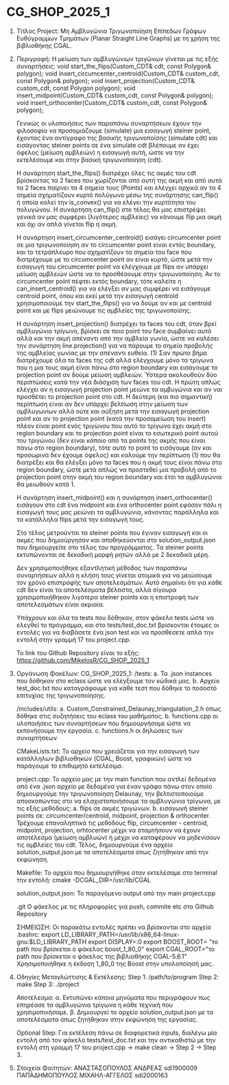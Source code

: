 # CG_SHOP_2025_1

1. Τίτλος Project:
Μη Αμβλυγώνια Τριγωνοποίηση Επίπεδων Γράφων Ευθύγραμμων Τμημάτων (Planar Straight Line Graphs) με τη χρήση της βιβλιοθήκης CGAL.

2. Περιγραφή:
    Η μείωση των αμβλυγώνιων τριγώνων γίνεται με τις εξής συναρτήσεις:
    void start_the_flips(Custom_CDT& cdt, const Polygon& polygon);
    void insert_circumcenter_centroid(Custom_CDT& custom_cdt, const Polygon& polygon);
    void insert_projection(Custom_CDT& custom_cdt, const Polygon polygon);
    void insert_midpoint(Custom_CDT& custom_cdt, const Polygon& polygon);
    void insert_orthocenter(Custom_CDT& custom_cdt, const Polygon& polygon);

    Γενικώς οι υλοποιήσεις των παραπάνω συναρτήσεων έχουν την φιλοσοφία να προσομιάζουμε (simulate) μια εισαγωγή steiner point,
    έχοντας ένα αντίγραφο της βασικής τριγωνοποίσης (simulate cdt) και εισάγοντας steiner points σε ένα simulate cdt βλέπουμε αν
    έχει όφελος (μείωση αμβλειών) η εισαγωγή αυτή, ώστε να την εκτελέσουμε και στην βασική τριγωνοποίηση (cdt).

    Η συνάρτηση start_the_flips() διατρέχει όλες τις ακμές του cdt βρίσκοντας τα 2 faces που χωρίζονται από αυτή της ακμή
    και από αυτά τα 2 faces παίρνει τα 4 σημεία τους (Points) και ελέγχει αρχικά αν τα 4 σημεία σχηματίζουν κυρτό πολύγωνο
    μέσω της συνάρτησης can_flip() ή οποία καλεί την is_convex() για να ελέγει την κυρτότητα του πολυγώνου.
    Η συνάρτηση can_flip() στο τέλος θα μας επιστρέψει γενικά αν μας συμφέρει (λιγότερες αμβλείες) να κάνουμε flip μια ακμή
    και όχι αν απλά γίνεται flip η ακμή.

    Η συνάρτηση insert_circumcenter_centroid() εισάγει circumcenter point σε μια τριγωνοποίηση αν το circumcenter point είναι
    εντός boundary, και το τετράπλευρο που σχηματίζουν τα σημεία του face που διατρέχουμε με το circumcenter point αν είναι κυρτό,
    ώστε μετά την εισαγωγή του circumcenter point να ελέγχουμε με flips αν υπάρχει μείωση αμβλειών ώστε να το προσθέσουμε στην τριγωνοποίηση.
    Αν το circumcenter point πέφτει εκτός boundary, τότε καλείτε η can_insert_centroid() για να ελέγξει αν μας συμφέρει να εισάγουμε
    centroid point, όπου και εκεί μετά την εισαγωγή centroid χρησιμοποιούμε την start_the_flips() για να δούμε αν και με centroid point και με flips μειώνουμε τις αμβλείες της τριγωνοποίσης.

    Η συνάρτηση insert_projection() διατρέχει τα faces του cdt, όταν βρεί αμβλυγώνιο τρίγωνο, βρίσκει σε ποιο point του face συμβαίνει αυτό
    αλλά και την ακμή απέναντι από την αμβλεία γωνία, ώστε να καλέσει την συνάρτηση line.projection() για να πάρουμε το σημείο προβολής της 
    αμβλείας γωνίας με την απέναντι ευθεία.
    (1) Σαν πρώτο βήμα διατρέχουμε όλα τα faces της cdt αλλά ελέγχουμε μόνο τα τρίγωνα που η μια τους ακμή είναι πάνω στο region boundary και εισάγουμε το projection point αν δούμε μείωση αμβλειών.
    Ύστερα ακολουθούν δύο περιπτώσεις κατά την νέα διάσχιση των faces του cdt.
    Η πρώτη απλώς ελέγχει αν η εισαγωγή projection point μειώνε τα αμβυγώνια και αν ναι προσθέτει το projection point στο cdt.
    Η δεύτερη (και πιο σημαντική) περίπτωση είναι αν δεν υπάρχει βελτίωση στην μείωση των αμβλυγωνίων αλλά ούτε και αύξηση μετά την εισαγωγή projection point και αν το projection point (κατά την προσομείωση του insert) πλέον είναι point ενός τριγώνου που αυτό το τρίγωνο έχει ακμή στο region boundary και το projection point είναι το εσωτερικό point αυτού του τριγώνου (δεν είναι κάποιο από τα points της ακμής που είναι πάνω στο region boundary), τότε αυτό το point το εισάγουμε (αν και προσωρινά δεν έχουμε όφελος) και καλούμε την περίπτωση (1) που θα διατρέξει και θα ελέγξει μόνο τα faces που η ακμή τους είναι πάνω στο region boundary, ώστε μετά απλώς να προστεθεί μια προβολή από το projection point στην ακμή του region boundary και έτσι τα αμβλυγώνια θα μειωθούν κατά 1.

    Η συνάρτηση insert_midpoint() και η συνάρτηση insert_orthocenter() εισάγουν στο cdt ένα midpoint και ένα orthocenter point εφόσον
    πάλι η εισαγωγή τους μας μειώνει τα αμβλυγώνια, κάνοντας παράλληλα και τα κατάλληλα flips μετά την εισαγωγή τους.

    Στο τέλος μετρούνται τα steiner points που έγιναν εισαγωγή και οι ακμές που δημιούργησαν και αποθηκεύονται στο solution_output.json
    που δημιουργείτε στο τέλος του προγράμματος.
    Τα steiner points εκτυπώνονται σε δεκαδική μορφή ρητών αλλά με 2 δεκαδικά μέρη.

    Δεν χρησιμοποιήθηκε εξαντλητική μέθοδος των παραπάνω συναρτήσεων αλλά η κλήση τους γίνεται ατομικά για να μειώσουμε τον χρόνο επιστροφής
    των αποτελεσμάτων. Αυτό σημαίνει ότι για κάθε cdt δεν είναι τα αποτελέσματα βέλτιστα, αλλά σίγουρα χρησιμοποιήθηκαν λιγότερα steiner points
    και η επιστροφή των αποτελεσμάτων είναι ακριαία.

    Υπάχρουν και όλα τα tests που δόθηκαν, στον φάκελο tests ώστε να ελεγθεί το πρόγραμμα, και στο tests/test_doc.txt βρίσκονται έτοιμες 
    οι εντολές για να διαβάσετε ένα json test και να προσθέσετε απλά την εντολή στην γραμμή 17 του project.cpp.

    Το link του Github Repository είναι το εξής:
    https://github.com/MikelosR/CG_SHOP_2025_1

3. Οργάνωση Φακέλων:
CG_SHOP_2025_1:
    /tests: 
        a. Τα .json instances που δόθηκαν στο eclass ώστε να ελέγξουμε τον κώδικά μας.
        b. Aρχείο test_doc.txt που καταγράφουμε για κάθε τεστ που δόθηκε το ποσοστό επιτυχίας της τριγωνοποίησης.

    /includes/utils: 
        a. Custom_Constrained_Delaunay_triangulation_2.h όπως δόθηκε στις συζητήσεις του eclass του μαθήματος.
        b. functions.cpp οι υλοποιήσεις των συναρτήσεων που δημιουργήσαμε ώστε να εκπονήσουμε την εργασία.
        c. functions.h οι δηλώσεις των συναρτήσεων
    
    CMakeLists.txt: 
        Το αρχείο που χρειάζεται για την εισαγωγή των κατάλληλων βιβλιοθηκών (CGAL, Boost, γραφικών) ώστε να παράγουμε το επιθυμητό εκτελέσιμο.
    
    project.cpp:
        Το αρχείο μας με την main function που αντλεί δεδομένα από ένα .json αρχείο με δεδομένα για έναν γράφο πάνω στον οποίο δημιουργούμε την  τριγωνοποίηση Delaunay, την βελτιστοποιούμε αποσκοπώντας στο να ελαχιστοποιήσουμε τα αμβλυγώνια τρίγωνα, με τις εξής μεθόδους:
            a. flips σε ακμές τριγώνων.
            b. εισαγωγή steiner points σε: circumcenter/centroid, midpoint, projection & orthocenter.
        Τρέχουμε επαναληπτικά τις μεθόδους flip, circumcenter - centroid, midpoint, projection, orhtocenter μέχρι να σταμτήσουν να έχουν 
        αποτέλεσμα (μείωση αμβλυών) ή μέχρι να καταφέρουν να μηδενίσουν τις αμβλείες του cdt.
        Τέλος, δημιουργούμε ένα αρχείο solution_output.json με τα αποτελέσματα όπως ζητήθηκαν από την εκφώνηση. 

    Makefile:
    Το αρχείο που δημιουργήθηκε όταν εκτελέσαμε στο terminal την εντολή: 
    cmake -DCGAL_DIR=/usr/lib/CGAL
    
    solution_output.json: 
        Το παραγόμενο output από την main project.cpp

    .git
        Ο φάκελος με τις πληροφορίες για push, commite etc στο Github Repository

    ΣΗΜΕΙΩΣΗ: Οι παρακάτω εντολές πρέπει να βρίσκονται στο αρχείο .bashrc:
        export LD_LIBRARY_PATH=/usr/lib/x86_64-linux-gnu:$LD_LIBRARY_PATH
        export DISPLAY=:0
        export BOOST_ROOT= "το path που βρίσκεται ο φάκελος boost_1_80_0"
        export CGAL_ROOT="το path που βρίσκεται ο φάκελος της βιβλιοθήκης CGAL-5.6.1"
    Χρησιμοποιήθηκε η έκδοση 1_80_0 της Boost στην υπολοποίησή μας.

4. Οδηγίες Μεταγλώττισης & Εκτέλεσης:
    Step 1: /path/to/program
    Step 2: make
    Step 3: ./project 

    Αποτέλεσμα: 
        α. Εκτυπώνει κάποια μηνύματα που περιγράφουν πως επηρέασε τα αμβλυγώνια τρίγωνα η κάθε τεχνική που χρησιμοποιήσαμε.
        β. Δημιουργεί το αρχείο solution_output.json με τα αποτελέσματα όπως ζητήθηκαν στην εκφώνηση της εργασίας.

    Optional Step: 
        Για εκτέλεση πάνω σε διαφορετικά inputs, διαλέγω μία εντολή από τον φάκελο tests/test_doc.txt 
        και την αντικαθιστώ με την εντολή στη γραμμή 17 του project.cpp -> make clean -> Step 2 -> Step 3.

5. Στοιχεία Φοιτητών:
ΑΝΑΣΤΑΣΟΠΟΥΛΟΣ ΑΝΔΡΕΑΣ sdi1900009
ΠΑΠΑΔΗΜΟΠΟΥΛΟΣ ΜΙΧΑΗΛ-ΑΓΓΕΛΟΣ sdi2000163